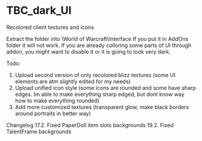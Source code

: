# TBC_dark_UI
Recolored client textures and icons

Extract the folder into \World of Warcraft\Interface
If you put it in AddOns folder it will not work. If you are already colloring some
parts of UI through addon, you might want to disable it or it is going to look very dark.


Todo:
1. Upload second version of only recolored blizz textures (some UI elements are atm slightly edited for my needs)
2. Upload unified icon style (some icons are rounded and some have sharp edges. Im able to make everything sharp edged, but dont know way how to make everything rounded)
3. Add more customized textures (transparent glow, make black borders around portraits in better way)

Changelog
17.2. Fixed PaperDoll item slots backgrounds
19.2. Fixed TalentFrame backgrounds
